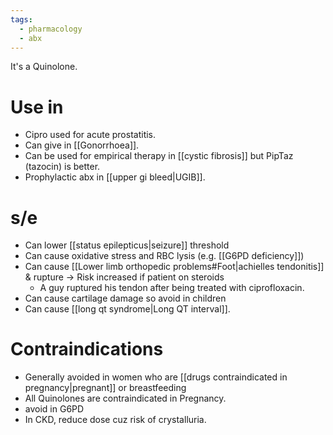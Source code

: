 ```yaml
---
tags:
  - pharmacology
  - abx
---
```

It's a Quinolone.
# Use in
- Cipro used for acute prostatitis.
- Can give in [[Gonorrhoea]].
- Can be used for empirical therapy in [[cystic fibrosis]] but PipTaz (tazocin) is better.
- Prophylactic abx in [[upper gi bleed|UGIB]]. 

# s/e
- Can lower [[status epilepticus|seizure]] threshold
- Can cause oxidative stress and RBC lysis (e.g. [[G6PD deficiency]])
- Can cause [[Lower limb orthopedic problems#Foot|achielles tendonitis]] & rupture -> Risk increased if patient on steroids
	- A guy ruptured his tendon after being treated with ciprofloxacin.
- Can cause cartilage damage so avoid in children
- Can cause [[long qt syndrome|Long QT interval]].

# Contraindications
- Generally avoided in women who are [[drugs contraindicated in pregnancy|pregnant]] or breastfeeding
- All Quinolones are contraindicated in Pregnancy.
- avoid in G6PD
- In CKD, reduce dose cuz risk of crystalluria.